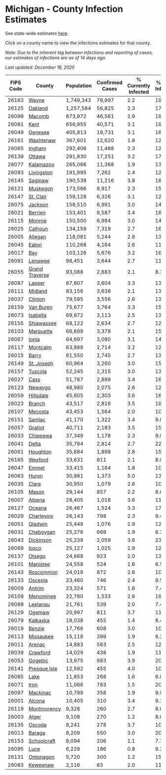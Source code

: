 # Michigan - County Infection Estimates

See state-wide estimates [here](/infections/us-mi).

Click on a county name to view the infections estimates for that county.

*Note: Due to the inherent lag between infections and reporting of cases, our estimates of infections are as of 14 days ago.*

*Last updated: December 18, 2020*

|   FIPS Code |                           County |   Population |   Confirmed Cases |   % Currently Infected |   % Total Infected |
|-------------|----------------------------------|--------------|-------------------|------------------------|--------------------|
|       26163 |                   [Wayne](wayne) |    1,749,343 |            78,997 |                    2.2 |               19.4 |
|       26125 |               [Oakland](oakland) |    1,257,584 |            56,825 |                    2.3 |               17.3 |
|       26099 |                 [Macomb](macomb) |      873,972 |            46,561 |                    2.9 |               19.4 |
|       26081 |                     [Kent](kent) |      656,955 |            40,571 |                    3.1 |               19.3 |
|       26049 |               [Genesee](genesee) |      405,813 |            19,731 |                    3.1 |               16.5 |
|       26161 |           [Washtenaw](washtenaw) |      367,601 |            12,620 |                    1.8 |               12.0 |
|       26065 |                 [Ingham](ingham) |      292,406 |            11,488 |                    2.3 |               12.3 |
|       26139 |                 [Ottawa](ottawa) |      291,830 |            17,251 |                    3.2 |               17.7 |
|       26077 |           [Kalamazoo](kalamazoo) |      265,066 |            11,368 |                    1.9 |               13.2 |
|       26093 |         [Livingston](livingston) |      191,995 |             7,262 |                    2.4 |               12.3 |
|       26145 |               [Saginaw](saginaw) |      190,539 |            11,216 |                    3.8 |               18.9 |
|       26121 |             [Muskegon](muskegon) |      173,566 |             8,917 |                    2.3 |               15.9 |
|       26147 |           [St. Clair](st.-clair) |      159,128 |             6,326 |                    3.1 |               12.9 |
|       26075 |               [Jackson](jackson) |      158,510 |             6,991 |                    3.0 |               14.0 |
|       26021 |               [Berrien](berrien) |      153,401 |             8,587 |                    3.4 |               18.0 |
|       26115 |                 [Monroe](monroe) |      150,500 |             6,984 |                    3.0 |               14.8 |
|       26025 |               [Calhoun](calhoun) |      134,159 |             7,319 |                    2.7 |               16.7 |
|       26005 |               [Allegan](allegan) |      118,081 |             5,244 |                    2.8 |               13.4 |
|       26045 |                   [Eaton](eaton) |      110,268 |             4,164 |                    2.6 |               11.8 |
|       26017 |                       [Bay](bay) |      103,126 |             5,676 |                    3.2 |               16.9 |
|       26091 |               [Lenawee](lenawee) |       98,451 |             3,644 |                    2.7 |               11.3 |
|       26055 | [Grand Traverse](grand-traverse) |       93,088 |             2,683 |                    2.1 |                8.3 |
|       26087 |                 [Lapeer](lapeer) |       87,607 |             3,604 |                    3.3 |               13.0 |
|       26111 |               [Midland](midland) |       83,156 |             3,638 |                    2.1 |               13.4 |
|       26037 |               [Clinton](clinton) |       79,595 |             3,556 |                    2.6 |               13.9 |
|       26159 |           [Van Buren](van-buren) |       75,677 |             3,764 |                    3.3 |               15.0 |
|       26073 |             [Isabella](isabella) |       69,872 |             3,113 |                    2.5 |               13.4 |
|       26155 |         [Shiawassee](shiawassee) |       68,122 |             2,634 |                    2.7 |               12.6 |
|       26103 |           [Marquette](marquette) |       66,699 |             3,378 |                    2.1 |               15.1 |
|       26067 |                   [Ionia](ionia) |       64,697 |             3,080 |                    3.1 |               14.6 |
|       26117 |             [Montcalm](montcalm) |       63,888 |             2,714 |                    3.2 |               12.8 |
|       26015 |                   [Barry](barry) |       61,550 |             2,745 |                    2.7 |               13.4 |
|       26149 |         [St. Joseph](st.-joseph) |       60,964 |             3,260 |                    3.0 |               15.9 |
|       26157 |               [Tuscola](tuscola) |       52,245 |             2,315 |                    3.0 |               13.9 |
|       26027 |                     [Cass](cass) |       51,787 |             2,888 |                    3.4 |               16.5 |
|       26123 |               [Newaygo](newaygo) |       48,980 |             2,075 |                    2.6 |               12.6 |
|       26059 |           [Hillsdale](hillsdale) |       45,605 |             2,303 |                    3.6 |               16.2 |
|       26023 |                 [Branch](branch) |       43,517 |             2,816 |                    3.5 |               19.7 |
|       26107 |               [Mecosta](mecosta) |       43,453 |             1,564 |                    2.0 |               10.6 |
|       26151 |               [Sanilac](sanilac) |       41,170 |             1,322 |                    3.4 |                9.8 |
|       26057 |               [Gratiot](gratiot) |       40,711 |             2,183 |                    3.5 |               15.8 |
|       26033 |             [Chippewa](chippewa) |       37,349 |             1,178 |                    2.3 |                9.0 |
|       26041 |                   [Delta](delta) |       35,784 |             2,814 |                    2.7 |               22.9 |
|       26061 |             [Houghton](houghton) |       35,684 |             1,898 |                    2.8 |               15.2 |
|       26165 |               [Wexford](wexford) |       33,631 |               911 |                    2.1 |                8.0 |
|       26047 |                   [Emmet](emmet) |       33,415 |             1,164 |                    1.8 |               10.8 |
|       26063 |                   [Huron](huron) |       30,981 |             1,373 |                    5.0 |               13.1 |
|       26035 |                   [Clare](clare) |       30,950 |             1,079 |                    2.6 |               10.1 |
|       26105 |                   [Mason](mason) |       29,144 |               857 |                    2.2 |                8.6 |
|       26007 |                 [Alpena](alpena) |       28,405 |             1,018 |                    3.6 |               11.6 |
|       26127 |                 [Oceana](oceana) |       26,467 |             1,524 |                    3.3 |               17.3 |
|       26029 |         [Charlevoix](charlevoix) |       26,143 |               798 |                    2.3 |                9.4 |
|       26051 |               [Gladwin](gladwin) |       25,449 |             1,076 |                    2.9 |               12.7 |
|       26031 |           [Cheboygan](cheboygan) |       25,276 |               669 |                    1.9 |                8.2 |
|       26043 |           [Dickinson](dickinson) |       25,239 |             2,059 |                    3.6 |               23.8 |
|       26069 |                   [Iosco](iosco) |       25,127 |             1,025 |                    2.9 |               12.7 |
|       26137 |                 [Otsego](otsego) |       24,668 |               923 |                    2.0 |               13.4 |
|       26101 |             [Manistee](manistee) |       24,558 |               524 |                    1.6 |                6.5 |
|       26143 |           [Roscommon](roscommon) |       24,019 |               872 |                    2.6 |               10.8 |
|       26133 |               [Osceola](osceola) |       23,460 |               746 |                    2.4 |                9.5 |
|       26009 |                 [Antrim](antrim) |       23,324 |               571 |                    1.6 |                7.4 |
|       26109 |           [Menominee](menominee) |       22,780 |             1,533 |                    2.6 |               19.4 |
|       26089 |             [Leelanau](leelanau) |       21,761 |               539 |                    2.0 |                7.4 |
|       26129 |                 [Ogemaw](ogemaw) |       20,997 |               811 |                    3.7 |               11.5 |
|       26079 |             [Kalkaska](kalkaska) |       18,038 |               455 |                    1.4 |                8.4 |
|       26019 |                 [Benzie](benzie) |       17,766 |               608 |                    3.0 |               10.0 |
|       26113 |           [Missaukee](missaukee) |       15,118 |               399 |                    1.9 |                8.2 |
|       26011 |                 [Arenac](arenac) |       14,883 |               563 |                    2.5 |               12.0 |
|       26039 |             [Crawford](crawford) |       14,029 |               438 |                    1.9 |               11.0 |
|       26053 |               [Gogebic](gogebic) |       13,975 |               983 |                    3.9 |               20.5 |
|       26141 |     [Presque Isle](presque-isle) |       12,592 |               455 |                    4.0 |               10.7 |
|       26085 |                     [Lake](lake) |       11,853 |               268 |                    1.6 |                6.8 |
|       26071 |                     [Iron](iron) |       11,066 |               783 |                    1.5 |               20.2 |
|       26097 |             [Mackinac](mackinac) |       10,799 |               358 |                    1.9 |                9.9 |
|       26001 |                 [Alcona](alcona) |       10,405 |               310 |                    3.4 |                9.1 |
|       26119 |       [Montmorency](montmorency) |        9,328 |               260 |                    2.7 |                8.6 |
|       26003 |                   [Alger](alger) |        9,108 |               270 |                    1.2 |                8.6 |
|       26135 |                 [Oscoda](oscoda) |        8,241 |               278 |                    3.7 |               10.4 |
|       26013 |                 [Baraga](baraga) |        8,209 |               550 |                    3.0 |               20.0 |
|       26153 |       [Schoolcraft](schoolcraft) |        8,094 |               206 |                    1.1 |                7.7 |
|       26095 |                     [Luce](luce) |        6,229 |               186 |                    0.8 |                9.2 |
|       26131 |           [Ontonagon](ontonagon) |        5,720 |               300 |                    1.2 |               15.5 |
|       26083 |             [Keweenaw](keweenaw) |        2,116 |                83 |                    2.0 |               11.7 |